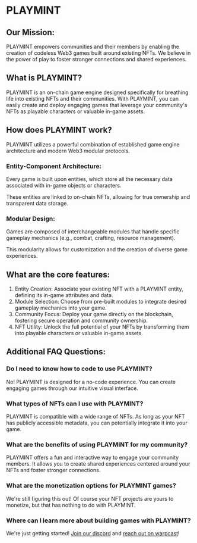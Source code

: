 # PLAYMINT

## Our Mission:

PLAYMINT empowers communities and their members by enabling the creation of codeless Web3 games built around existing NFTs. We believe in the power of play to foster stronger connections and shared experiences.

## What is PLAYMINT?

PLAYMINT is an on-chain game engine designed specifically for breathing life into existing NFTs and their communities. With PLAYMINT, you can easily create and deploy engaging games that leverage your community's NFTs as playable characters or valuable in-game assets.

## How does PLAYMINT work?

PLAYMINT utilizes a powerful combination of established game engine architecture and modern Web3 modular protocols.

### Entity-Component Architecture:

Every game is built upon entities, which store all the necessary data associated with in-game objects or characters.

These entities are linked to on-chain NFTs, allowing for true ownership and transparent data storage.

### Modular Design:

Games are composed of interchangeable modules that handle specific gameplay mechanics (e.g., combat, crafting, resource management).

This modularity allows for customization and the creation of diverse game experiences.

## What are the core features:

1. Entity Creation: Associate your existing NFT with a PLAYMINT entity, defining its in-game attributes and data.
2. Module Selection: Choose from pre-built modules to integrate desired gameplay mechanics into your game.
3. Community Focus: Deploy your game directly on the blockchain, fostering secure operation and community ownership.
4. NFT Utility: Unlock the full potential of your NFTs by transforming them into playable characters or valuable in-game assets.

## Additional FAQ Questions:

### Do I need to know how to code to use PLAYMINT?

No! PLAYMINT is designed for a no-code experience. You can create engaging games through our intuitive visual interface.

### What types of NFTs can I use with PLAYMINT?

PLAYMINT is compatible with a wide range of NFTs. As long as your NFT has publicly accessible metadata, you can potentially integrate it into your game.

### What are the benefits of using PLAYMINT for my community?

PLAYMINT offers a fun and interactive way to engage your community members. It allows you to create shared experiences centered around your NFTs and foster stronger connections.

### What are the monetization options for PLAYMINT games?

We're still figuring this out! Of course your NFT projects are yours to monetize, but that has nothing to do with PLAYMINT.

### Where can I learn more about building games with PLAYMINT?

We're just getting started! [Join our discord](https://discord.gg/2rdEHsPZHN) and [reach out on warpcast](https://warpcast.com/playmint)!
